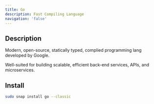 ```yaml
---
title: Go 
description: Fast Compiling Language
navigation: 'false'
---
```


## Description

Modern, open-source, statically typed, complied programming lang developed by Google.  

Well-suited for building scalable, efficient back-end services, APIs, and microservices.

## Install

```bash
sudo snap install go --classic
```
